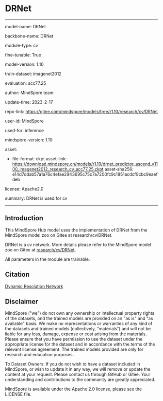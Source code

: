 # DRNet

---

model-name: DRNet

backbone-name: DRNet

module-type: cv

fine-tunable: True

model-version: 1.10

train-dataset: imagenet2012

evaluation: acc77.25

author: MindSpore team

update-time: 2023-2-17

repo-link: <https://gitee.com/mindspore/models/tree/r1.10/research/cv/DRNet>

user-id: MindSpore

used-for: inference

mindspore-version: 1.10

asset:

-
    file-format: ckpt
    asset-link: <https://download.mindspore.cn/models/r1.10/drnet_predictor_ascend_v1100_imagenet2012_research_cv_acc77.25.ckpt>
    asset-sha256: e14d7ddab57a1a76c4efae2943695c75c7a7200fc9c1851acdcf9cbc9eaefdeb

license: Apache2.0

summary: DRNet is used for cv

---

## Introduction

This MindSpore Hub model uses the implementation of DRNet from the MindSpore model zoo on Gitee at research/cv/DRNet.

DRNet is a cv network. More details please refer to the MindSpore model zoo on Gitee at [research/cv/DRNet](https://gitee.com/mindspore/models/blob/r1.10/research/cv/DRNet/README.md).

All parameters in the module are trainable.

## Citation

[Dynamic Resolution Network](https://arxiv.org/pdf/2106.02898.pdf)

## Disclaimer

MindSpore ("we") do not own any ownership or intellectual property rights of the datasets, and the trained models are provided on an "as is" and "as available" basis. We make no representations or warranties of any kind of the datasets and trained models (collectively, “materials”) and will not be liable for any loss, damage, expense or cost arising from the materials. Please ensure that you have permission to use the dataset under the appropriate license for the dataset and in accordance with the terms of the relevant license agreement. The trained models provided are only for research and education purposes.

To Dataset Owners: If you do not wish to have a dataset included in MindSpore, or wish to update it in any way, we will remove or update the content at your request. Please contact us through GitHub or Gitee. Your understanding and contributions to the community are greatly appreciated.

MindSpore is available under the Apache 2.0 license, please see the LICENSE file.
